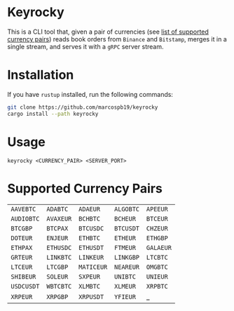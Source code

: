 # Keyrocky

This is a CLI tool that, given a pair of currencies (see
[list of supported currency pairs](#supported-currency-pairs))
reads book orders from `Binance` and `Bitstamp`, merges it in
a single stream, and serves it with a `gRPC` server stream.

# Installation

If you have `rustup` installed, run the following commands:

```sh
git clone https://github.com/marcospb19/keyrocky
cargo install --path keyrocky
```

# Usage

`keyrocky <CURRENCY_PAIR> <SERVER_PORT>`

# Supported Currency Pairs

|            |           |            |           |           |
|------------|-----------|------------|-----------|-----------|
| `AAVEBTC`  | `ADABTC`  | `ADAEUR`   | `ALGOBTC` | `APEEUR`  |
| `AUDIOBTC` | `AVAXEUR` | `BCHBTC`   | `BCHEUR`  | `BTCEUR`  |
| `BTCGBP`   | `BTCPAX`  | `BTCUSDC`  | `BTCUSDT` | `CHZEUR`  |
| `DOTEUR`   | `ENJEUR`  | `ETHBTC`   | `ETHEUR`  | `ETHGBP`  |
| `ETHPAX`   | `ETHUSDC` | `ETHUSDT`  | `FTMEUR`  | `GALAEUR` |
| `GRTEUR`   | `LINKBTC` | `LINKEUR`  | `LINKGBP` | `LTCBTC`  |
| `LTCEUR`   | `LTCGBP`  | `MATICEUR` | `NEAREUR` | `OMGBTC`  |
| `SHIBEUR`  | `SOLEUR`  | `SXPEUR`   | `UNIBTC`  | `UNIEUR`  |
| `USDCUSDT` | `WBTCBTC` | `XLMBTC`   | `XLMEUR`  | `XRPBTC`  |
| `XRPEUR`   | `XRPGBP`  | `XRPUSDT`  | `YFIEUR`  | _ |
